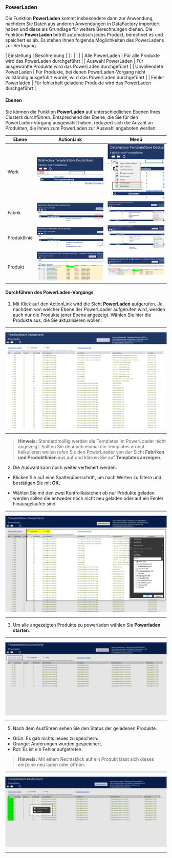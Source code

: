 ### PowerLaden  

Die Funktion **PowerLaden** kommt insbesondere dann zur Anwendung, nachdem Sie Daten aus anderen Anwendungen in DataFactory importiert haben und diese als Grundlage für weitere Berechnungen dienen. Die Funktion **PowerLaden** betritt automatisch jedes Produkt, berechnet es und speichert es ab. Es stehen Ihnen folgende Möglichkeiten des PowerLadens zur Verfügung.  

| Einstellung | Beschreibung |
| : | : |
| Alle PowerLaden | Für alle Produkte wird das PowerLaden durchgeführt |
| Auswahl PowerLaden | Für ausgewählte Produkte wird das PowerLaden durchgeführt |
| Unvollendete PowerLaden | Für Produkte, bei denen PowerLaden-Vorgang nicht vollständig ausgeführt wurde, wird das PowerLaden durchgeführt |
| Fehler Powerladen | Für fehlerhaft geladene Produkte wird das PowerLaden durchgeführt |

#### Ebenen

Sie können die Funktion **PowerLaden** auf unterschiedlichen Ebenen Ihres Clusters durchführen. Entsprechend der Ebene, die Sie für den PowerLaden-Vorgang ausgewählt haben, reduziert sich die Anzahl an Produkten, die Ihnen zum PowerLaden zur Auswahl angeboten werden.

|Ebene|ActionLink|Menü|
|-|-|-|
|Werk|![](/Pictures/Excel-Client/Produkt/PowerLaden/powerladen_1.png)|![](/Pictures/Excel-Client/Produkt/PowerLaden/powerladen_2.png)|
|Fabrik|![](/Pictures/Excel-Client/Produkt/PowerLaden/powerladen_3.png)|![](/Pictures/Excel-Client/Produkt/PowerLaden/powerladen_4.png)|
|Produktlinie|![](/Pictures/Excel-Client/Produkt/PowerLaden/powerladen_5.png)|![](/Pictures/Excel-Client/Produkt/PowerLaden/powerladen_6.png)|
|Produkt|![](/Pictures/Excel-Client/Produkt/PowerLaden/powerladen_7.png)| ![](/Pictures/Excel-Client/Produkt/PowerLaden/powerladen_8.png)| 

#### Durchführen des PowerLaden-Vorgangs

1) Mit Klick auf den ActionLink wird die Sicht **PowerLaden** aufgerufen. Je nachdem von welcher Ebene der PowerLoader aufgerufen wird, werden auch nur die Produkte jener Ebene angezeigt. Wählen Sie hier die Produkte aus, die Sie aktualisieren wollen.

---
![](/Pictures/Excel-Client/Produkt/PowerLaden/powerladen_9.png) 

---

> **Hinweis:** Standardmäßig werden die Templates im PowerLoader nicht angezeigt. Sollten Sie dennoch einmal die Templates erneut kalkulieren wollen rufen Sie den PowerLoader von der Sicht **Fabriken und Produktlinien** aus auf und klicken Sie auf **Templates anzeigen**.

2) Die Auswahl kann noch weiter verfeinert werden.
- Klicken Sie auf eine Spaltenüberschrift, um nach Werten zu filtern und bestätigen Sie mit **OK**.
 
- Wählen Sie mit den zwei Kontrollkästchen ob nur Produkte geladen werden sollen die entweder noch nicht neu geladen oder auf ein Fehler hinausgelaufen sind.

---
![](/Pictures/Excel-Client/Produkt/PowerLaden/powerladen_10.png) 

---

3) Um alle angezeigten Produkte zu powerladen wählen Sie **Powerladen starten**.

---
![](/Pictures/Excel-Client/Produkt/PowerLaden/powerladen_11.png) 

---

5) Nach dem Ausführen sehen Sie den Status der geladenen Produkte.
- Grün: Es gab nichts neues zu speichern.
- Orange: Änderungen wurden gespeichert.
- Rot: Es ist ein Fehler aufgetreten.

> **Hinweis:** Mit einem Rechtsklick auf ein Produkt lässt sich dieses einzelne neu laden oder öffnen.

---
![](/Pictures/Excel-Client/Produkt/PowerLaden/powerladen_12.png) 

---
